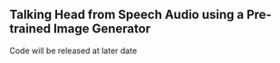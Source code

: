 ## <b>Talking Head from Speech Audio using a Pre-trained Image Generator</b>

Code will be released at later date

